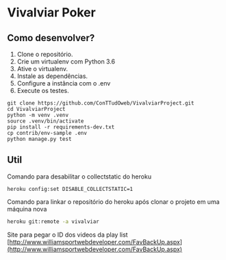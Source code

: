 # Vivalviar Poker

## Como desenvolver?

1. Clone o repositório.
2. Crie um virtualenv com Python 3.6
3. Ative o virtualenv.
4. Instale as dependências.
5. Configure a instância com o .env
6. Execute os testes.

```console
git clone https://github.com/ConTTudOweb/VivalviarProject.git
cd VivalviarProject
python -m venv .venv
source .venv/bin/activate
pip install -r requirements-dev.txt
cp contrib/env-sample .env
python manage.py test
```

## Util

Comando para desabilitar o collectstatic do heroku  
```console
heroku config:set DISABLE_COLLECTSTATIC=1
```

Comando para linkar o repositório do heroku após clonar o projeto em uma máquina nova
```bash
heroku git:remote -a vivalviar
```

Site para pegar o ID dos videos da play list
[http://www.williamsportwebdeveloper.com/FavBackUp.aspx](http://www.williamsportwebdeveloper.com/FavBackUp.aspx)